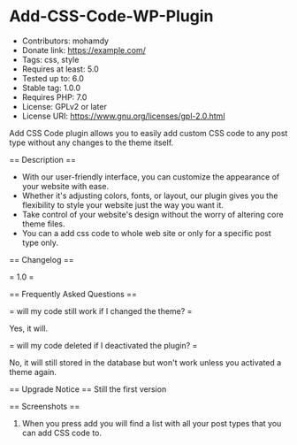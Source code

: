# Add-CSS-Code-WP-Plugin

* Contributors: mohamdy
* Donate link: https://example.com/
* Tags: css, style
* Requires at least: 5.0
* Tested up to: 6.0
* Stable tag: 1.0.0
* Requires PHP: 7.0
* License: GPLv2 or later
* License URI: https://www.gnu.org/licenses/gpl-2.0.html


Add CSS Code plugin allows you to easily add custom CSS code to any post type without any changes to the theme itself.


== Description ==

* With our user-friendly interface, you can customize the appearance of your website with ease.
* Whether it's adjusting colors, fonts, or layout, our plugin gives you the flexibility to style your website just the way you want it.
* Take control of your website's design without the worry of altering core theme files.
* You can a add css code to whole web site or only for a specific post type only.




== Changelog ==

= 1.0 =


== Frequently Asked Questions ==

= will my code still work if I changed the theme? =

Yes, it will.

= will my code deleted if I deactivated the plugin? =

No, it will still stored in the database but won't work unless you activated a theme again.

== Upgrade Notice ==
Still the first version


== Screenshots ==

1. When you press add you will find a list with all your post types that you can add CSS code to.

